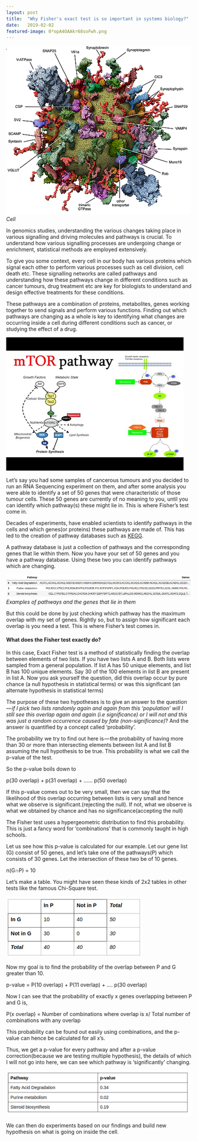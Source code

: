 ```yaml
---
layout:	post
title:	"Why Fisher's exact test is so important in systems biology?"
date:	2019-02-02
featured-image: 0*opA4OAAkr68soFwh.png
---
```


  ![](/img/0*opA4OAAkr68soFwh.png)
  *Cell*
  
In genomics studies, understanding the various changes taking place in various signalling and driving molecules and pathways is crucial. To understand how various signalling processes are undergoing change or enrichment, statistical methods are employed extensively.

To give you some context, every cell in our body has various proteins which signal each other to perform various processes such as cell division, cell death etc. These signalling networks are called pathways and understanding how these pathways change in different conditions such as cancer tumours, drug treatment etc are key for biologists to understand and design effective treatments for these conditions.

These pathways are a combination of proteins, metabolites, genes working together to send signals and perform various functions. Finding out which pathways are changing as a whole is key to identifying what changes are occurring inside a cell during different conditions such as cancer, or studying the effect of a drug.

![](/img/0*EzgaPmfsaEG3qoDf.jpg)

Let’s say you had some samples of cancerous tumours and you decided to run an RNA Sequencing experiment on them, and after some analysis you were able to identify a set of 50 genes that were characteristic of those tumour cells. These 50 genes are currently of no meaning to you, until you can identify which pathway(s) these might lie in. This is where Fisher’s test come in.

Decades of experiments, have enabled scientists to identify pathways in the cells and which genes(or proteins) these pathways are made of. This has led to the creation of pathway databases such as [KEGG](https://www.genome.jp/kegg/).

A pathway database is just a collection of pathways and the corresponding genes that lie within them. Now you have your set of 50 genes and you have a pathway database. Using these two you can identify pathways which are changing.

![](/img/1*wYCV-eRgbMvbOsIdcI-AgQ.png)
*Examples of pathways and the genes that lie in them*

But this could be done by just checking which pathway has the maximum overlap with my set of genes. Rightly so, but to assign how significant each overlap is you need a test. This is where Fisher’s test comes in.

#### What does the Fisher test exactly do?

In this case, Exact Fisher test is a method of statistically finding the overlap between elements of two lists. If you have two lists A and B. Both lists were sampled from a general population. If list A has 50 unique elements, and list B has 100 unique elements. Say 30 of the 100 elements in list B are present in list A. Now you ask yourself the question, did this overlap occur by pure chance (a null hypothesis in statistical terms) or was this significant (an alternate hypothesis in statistical terms)

The purpose of these two hypotheses is to give an answer to the question *— if I pick two lists randomly again and again from this ‘population’ will I still see this overlap again and again (i.e significance) or I will not and this was just a random occurrence caused by fate (non-significance)*? And the answer is quantified by a concept called ‘probability’.

The probability we try to find out here is — the probability of having more than 30 or more than intersecting elements between list A and list B assuming the null hypothesis to be true. This probability is what we call the p-value of the test.

So the p-value boils down to

p(30 overlap) + p(31 overlap) + …… p(50 overlap)

If this p-value comes out to be very small, then we can say that the likelihood of this overlap occurring between lists is very small and hence what we observe is significant.(rejecting the null). If not, what we observe is what we obtained by chance and has no significance(accepting the null)

The Fisher test uses a hypergeometric distribution to find this probability. This is just a fancy word for ‘combinations’ that is commonly taught in high schools.

Let us see how this p-value is calculated for our example. Let our gene list (G) consist of 50 genes, and let’s take one of the pathways(P) which consists of 30 genes. Let the intersection of these two be of 10 genes.

n(G∩P) = 10

Let’s make a table. You might have seen these kinds of 2x2 tables in other tests like the famous Chi-Square test.

![](/img/1*nGBOHjkm2jiGxDxFXZAZvw.png)

Now my goal is to find the probability of the overlap between P and G greater than 10.

p-value = P(10 overlap) + P(11 overlap) + …. p(30 overlap)

Now I can see that the probability of exactly x genes overlapping between P and G is,

P(x overlap) = Number of combinations where overlap is x/ Total number of combinations with any overlap

This probability can be found out easily using combinations, and the p-value can hence be calculated for all x’s.

Thus, we get a p-value for every pathway and after a p-value correction(because we are testing multiple hypothesis), the details of which I will not go into here, we can see which pathway is ‘significantly’ changing.

![](/img/1*XoZspJh4XXT4LDqsGpThrA.png)

We can then do experiments based on our findings and build new hypothesis on what is going on inside the cell.

  